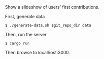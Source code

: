 Show a slideshow of users' first contributions.

First, generate data

```
$ ./generate-data.sh $git_repo_dir data
```

Then, run the server

```
$ cargo run
```

Then browse to localhost:3000.